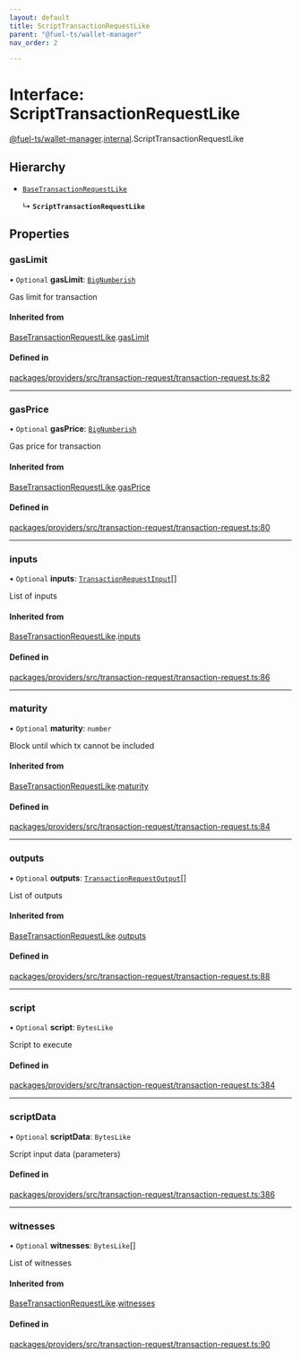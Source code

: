 ```yaml
---
layout: default
title: ScriptTransactionRequestLike
parent: "@fuel-ts/wallet-manager"
nav_order: 2

---
```


# Interface: ScriptTransactionRequestLike

[@fuel-ts/wallet-manager](../index.md).[internal](../namespaces/internal.md).ScriptTransactionRequestLike

## Hierarchy

- [`BaseTransactionRequestLike`](internal-BaseTransactionRequestLike.md)

  ↳ **`ScriptTransactionRequestLike`**

## Properties

### gasLimit

• `Optional` **gasLimit**: [`BigNumberish`](../namespaces/internal.md#bignumberish)

Gas limit for transaction

#### Inherited from

[BaseTransactionRequestLike](internal-BaseTransactionRequestLike.md).[gasLimit](internal-BaseTransactionRequestLike.md#gaslimit)

#### Defined in

[packages/providers/src/transaction-request/transaction-request.ts:82](https://github.com/FuelLabs/fuels-ts/blob/master/packages/providers/src/transaction-request/transaction-request.ts#L82)

___

### gasPrice

• `Optional` **gasPrice**: [`BigNumberish`](../namespaces/internal.md#bignumberish)

Gas price for transaction

#### Inherited from

[BaseTransactionRequestLike](internal-BaseTransactionRequestLike.md).[gasPrice](internal-BaseTransactionRequestLike.md#gasprice)

#### Defined in

[packages/providers/src/transaction-request/transaction-request.ts:80](https://github.com/FuelLabs/fuels-ts/blob/master/packages/providers/src/transaction-request/transaction-request.ts#L80)

___

### inputs

• `Optional` **inputs**: [`TransactionRequestInput`](../namespaces/internal.md#transactionrequestinput)[]

List of inputs

#### Inherited from

[BaseTransactionRequestLike](internal-BaseTransactionRequestLike.md).[inputs](internal-BaseTransactionRequestLike.md#inputs)

#### Defined in

[packages/providers/src/transaction-request/transaction-request.ts:86](https://github.com/FuelLabs/fuels-ts/blob/master/packages/providers/src/transaction-request/transaction-request.ts#L86)

___

### maturity

• `Optional` **maturity**: `number`

Block until which tx cannot be included

#### Inherited from

[BaseTransactionRequestLike](internal-BaseTransactionRequestLike.md).[maturity](internal-BaseTransactionRequestLike.md#maturity)

#### Defined in

[packages/providers/src/transaction-request/transaction-request.ts:84](https://github.com/FuelLabs/fuels-ts/blob/master/packages/providers/src/transaction-request/transaction-request.ts#L84)

___

### outputs

• `Optional` **outputs**: [`TransactionRequestOutput`](../namespaces/internal.md#transactionrequestoutput)[]

List of outputs

#### Inherited from

[BaseTransactionRequestLike](internal-BaseTransactionRequestLike.md).[outputs](internal-BaseTransactionRequestLike.md#outputs)

#### Defined in

[packages/providers/src/transaction-request/transaction-request.ts:88](https://github.com/FuelLabs/fuels-ts/blob/master/packages/providers/src/transaction-request/transaction-request.ts#L88)

___

### script

• `Optional` **script**: `BytesLike`

Script to execute

#### Defined in

[packages/providers/src/transaction-request/transaction-request.ts:384](https://github.com/FuelLabs/fuels-ts/blob/master/packages/providers/src/transaction-request/transaction-request.ts#L384)

___

### scriptData

• `Optional` **scriptData**: `BytesLike`

Script input data (parameters)

#### Defined in

[packages/providers/src/transaction-request/transaction-request.ts:386](https://github.com/FuelLabs/fuels-ts/blob/master/packages/providers/src/transaction-request/transaction-request.ts#L386)

___

### witnesses

• `Optional` **witnesses**: `BytesLike`[]

List of witnesses

#### Inherited from

[BaseTransactionRequestLike](internal-BaseTransactionRequestLike.md).[witnesses](internal-BaseTransactionRequestLike.md#witnesses)

#### Defined in

[packages/providers/src/transaction-request/transaction-request.ts:90](https://github.com/FuelLabs/fuels-ts/blob/master/packages/providers/src/transaction-request/transaction-request.ts#L90)

